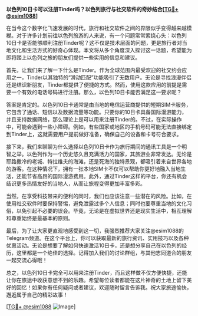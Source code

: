 **以色列10日卡可以注册Tinder吗？以色列旅行与社交软件的奇妙结合[[TG💪+ @esim1088](https://t.me/s/esim1088)]**

在当今这个数字化飞速发展的时代，旅行和社交软件之间的界限似乎变得越来越模糊。对于许多计划前往以色列旅游的人来说，有一个问题常常萦绕心头：以色列10日卡是否能够顺利注册Tinder呢？这不仅是技术层面的问题，更是旅行者对当地文化和生活方式的好奇心体现。本文将从多个角度深入探讨这一话题，希望能为即将踏上以色列之旅的朋友们提供一些实用的信息和建议。

首先，让我们来了解一下什么是Tinder。作为全球范围内最受欢迎的社交约会应用之一，Tinder以其独特的“滑动匹配”功能吸引了无数用户。无论是寻找浪漫伴侣还是结识新朋友，Tinder都提供了便捷的方式。然而，使用这款应用的前提是需要一个有效的电话号码进行注册。那么，以色列10日卡能否满足这一要求呢？

答案是肯定的。以色列10日卡通常是由当地的电信运营商提供的短期SIM卡服务，它包含了通话、短信以及数据流量等功能。只要你的10日卡具备国际漫游能力，并且支持数据网络，那么理论上是可以用来注册Tinder的。不过，在实际操作中，可能会遇到一些小障碍。例如，有些国家或地区的手机号码可能无法直接绑定到Tinder上，这就需要用户提前做好准备，确保自己的设备和卡号符合要求。

接下来，我们来聊聊为什么选择以色列10日卡作为旅行期间的通讯工具是一个明智之举。以色列作为一个历史悠久且充满活力的国家，其旅游业非常发达。无论是耶路撒冷的老城、特拉维夫的海滩，还是死海的独特景观，都吸引着来自世界各地的游客。在这种情况下，拥有一张本地SIM卡不仅可以帮助你更好地融入当地生活，还能节省高昂的国际漫游费用。此外，通过Tinder这样的平台，你还有机会结识更多热情友好的当地人，从而让旅程变得更加丰富多彩。

当然，在享受科技带来的便利的同时，我们也应该注意一些潜在的风险。比如，在使用社交软件时要保持警惕，避免泄露过多个人信息；同时也要尊重当地的文化习俗，以免引起不必要的误会。毕竟，无论是在虚拟世界还是现实生活中，相互理解和尊重始终是最基本的原则。

最后，为了让大家更直观地感受到这一切，我强烈推荐大家关注@esim1088的Telegram频道。在这个平台上，你可以获取最新的旅行资讯、实用技巧以及各种优惠活动。无论是想要了解如何快速激活10日卡，还是想分享自己在以色列的经历，这里都是一个绝佳的选择。记得加入我们的讨论群组，与其他志同道合的朋友一起交流心得哦！

总之，以色列10日卡完全可以用来注册Tinder，而且这样做不仅方便快捷，还能让你在旅途中收获意想不到的乐趣。希望每位读者都能在这片神奇的土地上留下美好的回忆！如果你有任何疑问或者建议，欢迎随时留言告诉我。祝大家旅途愉快，邂逅属于自己的精彩故事！

[[TG💪+ @esim1088](https://t.me/s/esim1088) ![Image](https://i.postimg.cc/4NQfJmqS/Snipaste-2025-05-13-00-14-12.png)]